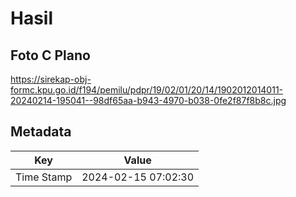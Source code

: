 # Hasil

## Foto C Plano

https://sirekap-obj-formc.kpu.go.id/f194/pemilu/pdpr/19/02/01/20/14/1902012014011-20240214-195041--98df65aa-b943-4970-b038-0fe2f87f8b8c.jpg


## Metadata

| Key        | Value               |
| ---------- | ------------------- |
| Time Stamp | 2024-02-15 07:02:30 |



